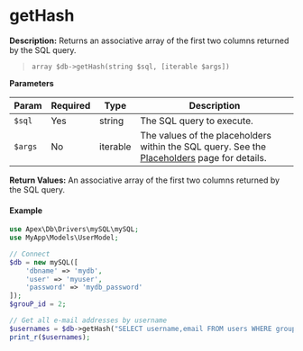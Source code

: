 
# getHash

**Description:** Returns an associative array of the first two columns returned by the SQL query.

> `array $db->getHash(string $sql, [iterable $args])`


**Parameters**

Param | Required | Type | Description
------------- |------------- |------------- |------------- 
`$sql` | Yes | string | The SQL query to execute.
`$args` | No | iterable | The values of the placeholders within the SQL query.  See the [Placeholders](../placeholders.md) page for details.


**Return Values:** An associative array of the first two columns returned by the SQL query.


#### Example

~~~php
use Apex\Db\Drivers\mySQL\mySQL;
use MyApp\Models\UserModel;

// Connect
$db = new mySQL([
    'dbname' => 'mydb', 
    'user' => 'myuser', 
    'password' => 'mydb_password'
]);
$grouP_id = 2;

// Get all e-mail addresses by username
$usernames = $db->getHash("SELECT username,email FROM users WHERE group_id = %i", $group_id);
print_r($usernames);
~~~

